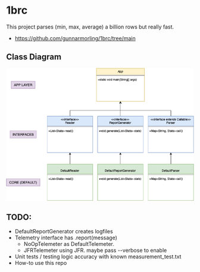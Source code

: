 # 1brc
This project parses (min, max, average) a billion rows but really fast. 
- https://github.com/gunnarmorling/1brc/tree/main

## Class Diagram
![uml.png](uml.png)

## TODO:
- DefaultReportGenerator creates logfiles
- Telemetry interface has .report(message) 
  - NoOpTelemeter as DefaultTelemeter.
  - JFRTelemeter using JFR. maybe pass --verbose to enable 
- Unit tests / testing logic accuracy with known measurement_test.txt
- How-to use this repo

